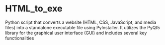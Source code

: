 # HTML_to_exe
Python script that converts a website (HTML, CSS, JavaScript, and media files) into a standalone executable file using PyInstaller. It utilizes the PyQt5 library for the graphical user interface (GUI) and includes several key functionalities
